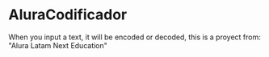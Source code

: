 # AluraCodificador
When you input a text, it will be encoded or decoded, this is a proyect from: "Alura Latam Next Education"
